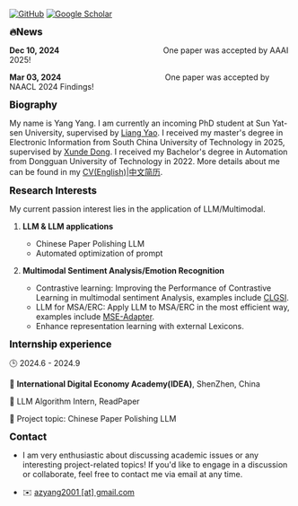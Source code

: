 

[![GitHub](https://img.shields.io/badge/GitHub-%23121011?style=for-the-badge&logo=github&logoColor=white)](https://github.com/AZYoung233)
[![Google Scholar](https://img.shields.io/badge/Google%20Scholar-%230A4D92?style=for-the-badge&logo=googlescholar&logoColor=white)](https://scholar.google.com/citations?user=ueMAa5wAAAAJ&hl=zh-CN)


<span style="font-weight: 800;  font-size: 1.2em;">🔥News </span>

<!-- <strong style="color:red;"><strong>I’m actively looking for 25Fall/26Spring MLLM/LLM PhD Opportunity.</strong></strong> If you need a reliable student who is familiar with <strong style="color:red;"><strong>LLM </strong></strong> with <strong style="color:red;"><strong>good industry experiences</strong></strong>, feel free to <a href="#contact-info">Contact Me</a>! -->


<strong>Dec 10, 2024</strong>
&nbsp;&nbsp;&nbsp;&nbsp;&nbsp;&nbsp;&nbsp;&nbsp;&nbsp;&nbsp;&nbsp;&nbsp;&nbsp;&nbsp;&nbsp;&nbsp;&nbsp;&nbsp;&nbsp;&nbsp;&nbsp;&nbsp;&nbsp;&nbsp;&nbsp;&nbsp;&nbsp;&nbsp;&nbsp;&nbsp;&nbsp;&nbsp;&nbsp;&nbsp;&nbsp;&nbsp;&nbsp;&nbsp;&nbsp;&nbsp;&nbsp;&nbsp;&nbsp;&nbsp;&nbsp;
One paper was accepted by AAAI 2025!

<strong>Mar 03, 2024</strong>
&nbsp;&nbsp;&nbsp;&nbsp;&nbsp;&nbsp;&nbsp;&nbsp;&nbsp;&nbsp;&nbsp;&nbsp;&nbsp;&nbsp;&nbsp;&nbsp;&nbsp;&nbsp;&nbsp;&nbsp;&nbsp;&nbsp;&nbsp;&nbsp;&nbsp;&nbsp;&nbsp;&nbsp;&nbsp;&nbsp;&nbsp;&nbsp;&nbsp;&nbsp;&nbsp;&nbsp;&nbsp;&nbsp;&nbsp;&nbsp;&nbsp;&nbsp;&nbsp;&nbsp;&nbsp;
One paper was accepted by NAACL 2024 Findings!

<span style="font-weight: 800;  font-size: 1.2em;">Biography</span>

My name is Yang Yang. I am currently an incoming PhD student at Sun Yat-sen University, supervised by [Liang Yao](https://yao8839836.github.io/). I received my master's degree in Electronic Information from South China University of Technology in 2025, supervised by [Xunde Dong](https://yanzhao.scut.edu.cn/ExpertInfo.aspx?zjbh=ngYfGNMTwMEvAqET7FVqsQ==). I received my Bachelor's degree in Automation from Dongguan University of Technology in 2022.  More details about me can be found in my [CV(English)](https://azyoung233.github.io/contents/My_cv.pdf)|[中文简历](https://azyoung233.github.io/contents/My_cv_zh.pdf).


<span style="font-weight: 800;  font-size: 1.2em;">Research Interests</span>

My current passion interest lies in the application of LLM/Multimodal.

1. <strong><strong>LLM & LLM applications</strong></strong> 
    * Chinese Paper Polishing LLM
    * Automated optimization of prompt

2. <strong><strong>Multimodal Sentiment Analysis/Emotion Recognition</strong></strong> 
    * Contrastive learning: Improving the Performance of Contrastive Learning in multimodal sentiment Analysis, examples include [CLGSI](https://github.com/AZYoung233/CLGSI).
    * LLM for MSA/ERC: Apply LLM to MSA/ERC in the most efficient way, examples include [MSE-Adapter](https://github.com/AZYoung233/MSE-Adapter). 
    * Enhance representation learning with external Lexicons.


<span style="font-weight: 800;  font-size: 1.2em;">Internship experience</span>

🕒 2024.6 - 2024.9

📍 <strong>International Digital Economy Academy(IDEA)</strong>, ShenZhen, China

💼 LLM Algorithm Intern, ReadPaper

📖 Project topic: Chinese Paper Polishing LLM 

<!-- #### Education
* <strong><strong>Sun Yat-sen University</strong></strong>
    *  First-year PhD student in Cybersecurity
    * 2025.06--Present
    * Advisor: [Prof. Liang Yao](https://yao8839836.github.io/)
* <strong><strong>South China University of Technology </strong></strong>
    *   Master of Science in Automation  
    *   2022.09--2025.06 
    *   Advisor: [Prof. Xunde Dong](https://yanzhao.scut.edu.cn/ExpertInfo.aspx?zjbh=ngYfGNMTwMEvAqET7FVqsQ==) 
* <strong><strong>Dongguan University of Technology</strong></strong>
    *   Bachelor of Science in Automation  
    *   2018.09--2022.06  -->

<span style="font-weight: 800;  font-size: 1.2em;">Contact<p id="contact-info"></p></span>

* </strong></strong>I am very enthusiastic about discussing academic issues or any interesting project-related topics! </strong></strong> If you'd like to engage in a discussion or collaborate, feel free to contact me via email at any time. 

* ✉️ [azyang2001 [at] gmail.com](mailto:azyang2001@gmail.com)
